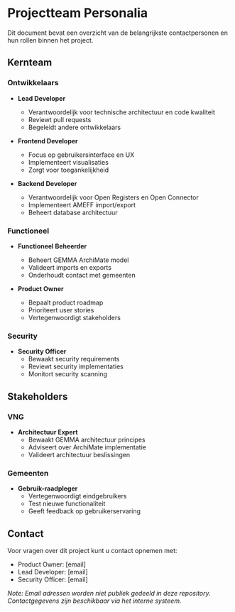 # Projectteam Personalia

Dit document bevat een overzicht van de belangrijkste contactpersonen en hun rollen binnen het project.

## Kernteam

### Ontwikkelaars
- **Lead Developer**
  - Verantwoordelijk voor technische architectuur en code kwaliteit
  - Reviewt pull requests
  - Begeleidt andere ontwikkelaars

- **Frontend Developer**
  - Focus op gebruikersinterface en UX
  - Implementeert visualisaties
  - Zorgt voor toegankelijkheid

- **Backend Developer**
  - Verantwoordelijk voor Open Registers en Open Connector
  - Implementeert AMEFF import/export
  - Beheert database architectuur

### Functioneel
- **Functioneel Beheerder**
  - Beheert GEMMA ArchiMate model
  - Valideert imports en exports
  - Onderhoudt contact met gemeenten

- **Product Owner**
  - Bepaalt product roadmap
  - Prioriteert user stories
  - Vertegenwoordigt stakeholders

### Security
- **Security Officer**
  - Bewaakt security requirements
  - Reviewt security implementaties
  - Monitort security scanning

## Stakeholders

### VNG
- **Architectuur Expert**
  - Bewaakt GEMMA architectuur principes
  - Adviseert over ArchiMate implementatie
  - Valideert architectuur beslissingen

### Gemeenten
- **Gebruik-raadpleger**
  - Vertegenwoordigt eindgebruikers
  - Test nieuwe functionaliteit
  - Geeft feedback op gebruikerservaring

## Contact

Voor vragen over dit project kunt u contact opnemen met:
- Product Owner: [email]
- Lead Developer: [email]
- Security Officer: [email]

_Note: Email adressen worden niet publiek gedeeld in deze repository. Contactgegevens zijn beschikbaar via het interne systeem._ 